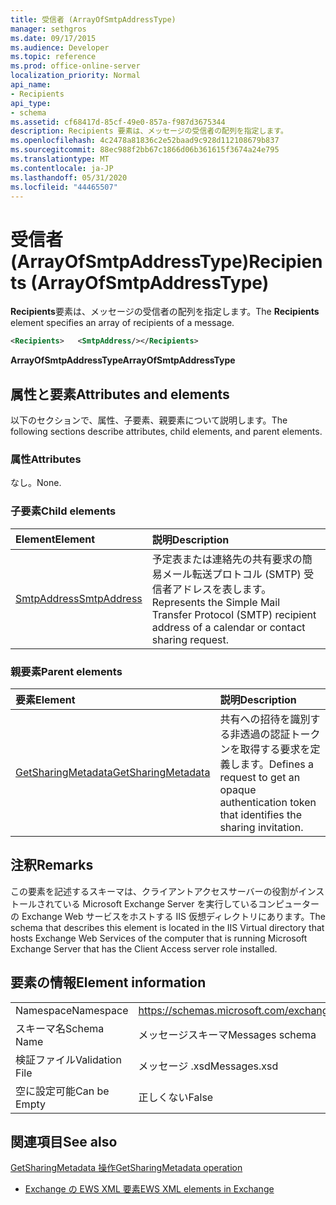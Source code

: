 ```yaml
---
title: 受信者 (ArrayOfSmtpAddressType)
manager: sethgros
ms.date: 09/17/2015
ms.audience: Developer
ms.topic: reference
ms.prod: office-online-server
localization_priority: Normal
api_name:
- Recipients
api_type:
- schema
ms.assetid: cf68417d-85cf-49e0-857a-f987d3675344
description: Recipients 要素は、メッセージの受信者の配列を指定します。
ms.openlocfilehash: 4c2478a81836c2e52baad9c928d112108679b837
ms.sourcegitcommit: 88ec988f2bb67c1866d06b361615f3674a24e795
ms.translationtype: MT
ms.contentlocale: ja-JP
ms.lasthandoff: 05/31/2020
ms.locfileid: "44465507"
---
```

# <a name="recipients-arrayofsmtpaddresstype"></a><span data-ttu-id="d06de-103">受信者 (ArrayOfSmtpAddressType)</span><span class="sxs-lookup"><span data-stu-id="d06de-103">Recipients (ArrayOfSmtpAddressType)</span></span>

<span data-ttu-id="d06de-104">**Recipients**要素は、メッセージの受信者の配列を指定します。</span><span class="sxs-lookup"><span data-stu-id="d06de-104">The **Recipients** element specifies an array of recipients of a message.</span></span> 
  
```xml
<Recipients>   <SmtpAddress/></Recipients>
```

 <span data-ttu-id="d06de-105">**ArrayOfSmtpAddressType**</span><span class="sxs-lookup"><span data-stu-id="d06de-105">**ArrayOfSmtpAddressType**</span></span>
## <a name="attributes-and-elements"></a><span data-ttu-id="d06de-106">属性と要素</span><span class="sxs-lookup"><span data-stu-id="d06de-106">Attributes and elements</span></span>

<span data-ttu-id="d06de-107">以下のセクションで、属性、子要素、親要素について説明します。</span><span class="sxs-lookup"><span data-stu-id="d06de-107">The following sections describe attributes, child elements, and parent elements.</span></span>
  
### <a name="attributes"></a><span data-ttu-id="d06de-108">属性</span><span class="sxs-lookup"><span data-stu-id="d06de-108">Attributes</span></span>

<span data-ttu-id="d06de-109">なし。</span><span class="sxs-lookup"><span data-stu-id="d06de-109">None.</span></span>
  
### <a name="child-elements"></a><span data-ttu-id="d06de-110">子要素</span><span class="sxs-lookup"><span data-stu-id="d06de-110">Child elements</span></span>

|<span data-ttu-id="d06de-111">**Element**</span><span class="sxs-lookup"><span data-stu-id="d06de-111">**Element**</span></span>|<span data-ttu-id="d06de-112">**説明**</span><span class="sxs-lookup"><span data-stu-id="d06de-112">**Description**</span></span>|
|:-----|:-----|
|[<span data-ttu-id="d06de-113">SmtpAddress</span><span class="sxs-lookup"><span data-stu-id="d06de-113">SmtpAddress</span></span>](smtpaddress.md) <br/> |<span data-ttu-id="d06de-114">予定表または連絡先の共有要求の簡易メール転送プロトコル (SMTP) 受信者アドレスを表します。</span><span class="sxs-lookup"><span data-stu-id="d06de-114">Represents the Simple Mail Transfer Protocol (SMTP) recipient address of a calendar or contact sharing request.</span></span>  <br/> |
   
### <a name="parent-elements"></a><span data-ttu-id="d06de-115">親要素</span><span class="sxs-lookup"><span data-stu-id="d06de-115">Parent elements</span></span>

|<span data-ttu-id="d06de-116">**要素**</span><span class="sxs-lookup"><span data-stu-id="d06de-116">**Element**</span></span>|<span data-ttu-id="d06de-117">**説明**</span><span class="sxs-lookup"><span data-stu-id="d06de-117">**Description**</span></span>|
|:-----|:-----|
|[<span data-ttu-id="d06de-118">GetSharingMetadata</span><span class="sxs-lookup"><span data-stu-id="d06de-118">GetSharingMetadata</span></span>](getsharingmetadata.md) <br/> |<span data-ttu-id="d06de-119">共有への招待を識別する非透過の認証トークンを取得する要求を定義します。</span><span class="sxs-lookup"><span data-stu-id="d06de-119">Defines a request to get an opaque authentication token that identifies the sharing invitation.</span></span>  <br/> |
   
## <a name="remarks"></a><span data-ttu-id="d06de-120">注釈</span><span class="sxs-lookup"><span data-stu-id="d06de-120">Remarks</span></span>

<span data-ttu-id="d06de-121">この要素を記述するスキーマは、クライアントアクセスサーバーの役割がインストールされている Microsoft Exchange Server を実行しているコンピューターの Exchange Web サービスをホストする IIS 仮想ディレクトリにあります。</span><span class="sxs-lookup"><span data-stu-id="d06de-121">The schema that describes this element is located in the IIS Virtual directory that hosts Exchange Web Services of the computer that is running Microsoft Exchange Server that has the Client Access server role installed.</span></span>
  
## <a name="element-information"></a><span data-ttu-id="d06de-122">要素の情報</span><span class="sxs-lookup"><span data-stu-id="d06de-122">Element information</span></span>

|||
|:-----|:-----|
|<span data-ttu-id="d06de-123">Namespace</span><span class="sxs-lookup"><span data-stu-id="d06de-123">Namespace</span></span>  <br/> |https://schemas.microsoft.com/exchange/services/2006/messages  <br/> |
|<span data-ttu-id="d06de-124">スキーマ名</span><span class="sxs-lookup"><span data-stu-id="d06de-124">Schema Name</span></span>  <br/> |<span data-ttu-id="d06de-125">メッセージスキーマ</span><span class="sxs-lookup"><span data-stu-id="d06de-125">Messages schema</span></span>  <br/> |
|<span data-ttu-id="d06de-126">検証ファイル</span><span class="sxs-lookup"><span data-stu-id="d06de-126">Validation File</span></span>  <br/> |<span data-ttu-id="d06de-127">メッセージ .xsd</span><span class="sxs-lookup"><span data-stu-id="d06de-127">Messages.xsd</span></span>  <br/> |
|<span data-ttu-id="d06de-128">空に設定可能</span><span class="sxs-lookup"><span data-stu-id="d06de-128">Can be Empty</span></span>  <br/> |<span data-ttu-id="d06de-129">正しくない</span><span class="sxs-lookup"><span data-stu-id="d06de-129">False</span></span>  <br/> |
   
## <a name="see-also"></a><span data-ttu-id="d06de-130">関連項目</span><span class="sxs-lookup"><span data-stu-id="d06de-130">See also</span></span>



[<span data-ttu-id="d06de-131">GetSharingMetadata 操作</span><span class="sxs-lookup"><span data-stu-id="d06de-131">GetSharingMetadata operation</span></span>](getsharingmetadata-operation.md)


- [<span data-ttu-id="d06de-132">Exchange の EWS XML 要素</span><span class="sxs-lookup"><span data-stu-id="d06de-132">EWS XML elements in Exchange</span></span>](ews-xml-elements-in-exchange.md)

